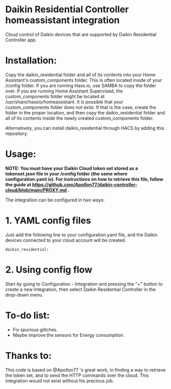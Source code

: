 # Daikin Residential Controller homeassistant integration
Cloud control of Daikin devices that are supported by Daikin Residential Controller app.

# Installation:

Copy the daikin_residential folder and all of its contents into your Home Assistant's custom_components folder. This is often located inside of your /config folder. If you are running Hass.io, use SAMBA to copy the folder over. If you are running Home Assistant Supervised, the custom_components folder might be located at /usr/share/hassio/homeassistant. It is possible that your custom_components folder does not exist. If that is the case, create the folder in the proper location, and then copy the daikin_residential folder and all of its contents inside the newly created custom_components folder.

Alternatively, you can install daikin_residential through HACS by adding this repository.

# Usage:

**NOTE: You must have your Daikin Cloud token set stored as a tokenset.json file in your /config folder (the same where configuration.yaml is). For instructions on how to retrieve this file, follow the guide at https://github.com/Apollon77/daikin-controller-cloud/blob/main/PROXY.md .**

The integration can be configured in two ways:

# 1. YAML config files

Just add the following line to your configuration.yaml file, and the Daikin devices connected to your cloud account will be created.

```
daikin_residential:
```


# 2. Using config flow

Start by going to Configuration - Integration and pressing the "+" button to create a new Integration, then select Daikin Residential Controller in the drop-down menu.


# To-do list:

* Fix spurious glitches.
* Maybe improve the sensors for Energy consumption.

# Thanks to:

This code is based on @Apollon77 's great work, in finding a way to retrieve the token set, and to send the HTTP commands over the cloud. This integration would not exist without his precious job.
